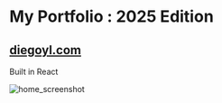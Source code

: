 # My Portfolio : 2025 Edition
## [diegoyl.com](https://diegoyl.com)


Built in React

![home_screenshot](https://github.com/user-attachments/assets/0254c9d0-079e-4eca-88e6-ec49634dfe52)
